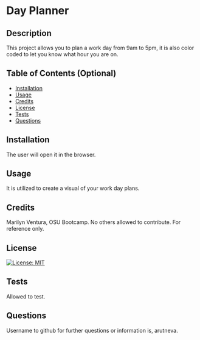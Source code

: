 # Day Planner

  ## Description
  
This project allows you to plan a work day from 9am to 5pm, it is also color coded to let you know what hour you are on. 
  
  ## Table of Contents (Optional)
  
  - [Installation](#installation)
  - [Usage](#usage)
  - [Credits](#credits)
  - [License](#license)
  - [Tests](#tests)
  - [Questions](#questions)
  
  ## Installation
  
The user will open it in the browser.
  
  ## Usage
  
It is utilized to create a visual of your work day plans.
  
  
  ## Credits
  
Marilyn Ventura, OSU Bootcamp. No others allowed to contribute. For reference only.
  
  ## License

  [![License: MIT](https://img.shields.io/badge/License-MIT-yellow.svg)](https://opensource.org/licenses/MIT)
  
  
  ## Tests

  Allowed to test.

  ## Questions

  Username to github for further questions or information is, arutneva.

